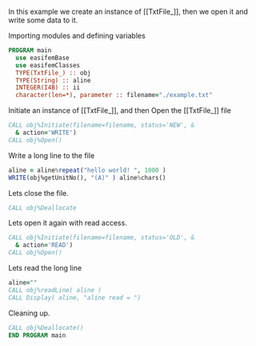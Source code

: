 In this example we create an instance of [[TxtFile_]], then we open it and write some data to it.

Importing modules and defining variables

```fortran
PROGRAM main
  use easifemBase
  use easifemClasses
  TYPE(TxtFile_) :: obj
  TYPE(String) :: aline
  INTEGER(I4B) :: ii
  character(len=*), parameter :: filename="./example.txt"
```

Initiate an instance of [[TxtFile_]], and then Open the [[TxtFile_]] file

```fortran
CALL obj%Initiate(filename=filename, status='NEW', &
  & action='WRITE')
CALL obj%Open()
```

Write a long line to the file

```fortran
aline = aline%repeat("hello world! ", 1000 )
WRITE(obj%getUnitNo(), "(A)" ) aline%chars()
```

Lets close the file.

```fortran
CALL obj%Deallocate
```

Lets open it again with read access.

```fortran
CALL obj%Initiate(filename=filename, status='OLD', &
  & action='READ')
CALL obj%Open()
```

Lets read the long line

```fortran
aline=""
CALL obj%readLine( aline )
CALL Display( aline, "aline read = ")
```

Cleaning up.

```fortran
CALL obj%Deallocate()
END PROGRAM main
```
